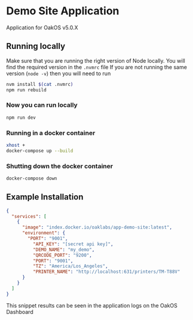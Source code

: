 # Demo Site Application

Application for OakOS v5.0.X


## Running locally

Make sure that you are running the right version of Node locally. You will find the required version in the `.nvmrc` file
If you are not running the same version (`node -v`) then you will need to run

``` bash
nvm install $(cat .nvmrc)
npm run rebuild
```

### Now you can run locally

``` bash
npm run dev
```

### Running in a docker container

``` bash
xhost +
docker-compose up --build
```

### Shutting down the  docker container

``` bash
docker-compose down
```

## Example Installation

``` json
{
  "services": [
    {
      "image": "index.docker.io/oaklabs/app-demo-site:latest",
      "environment": {
        "PORT": "9001",
          "API_KEY": "[secret api key]",
          "DEMO_NAME": "my_demo",
          "QRCODE_PORT": "9200",
          "PORT": "9001",
          "TZ": "America/Los_Angeles",
          "PRINTER_NAME": "http://localhost:631/printers/TM-T88V"
      }
    }
  ]
}

```

This snippet results can be seen in the application logs on the OakOS Dashboard

